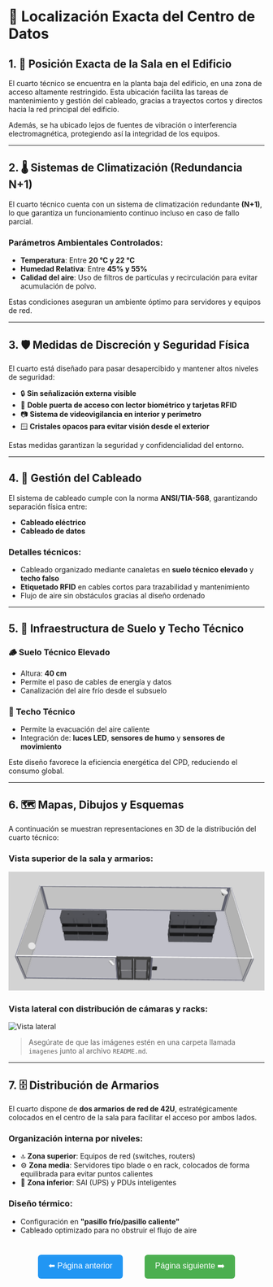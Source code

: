 # 📍 Localización Exacta del Centro de Datos

## 1. 📌 Posición Exacta de la Sala en el Edificio

El cuarto técnico se encuentra en la planta baja del edificio, en una zona de acceso altamente restringido. Esta ubicación facilita las tareas de mantenimiento y gestión del cableado, gracias a trayectos cortos y directos hacia la red principal del edificio.

Además, se ha ubicado lejos de fuentes de vibración o interferencia electromagnética, protegiendo así la integridad de los equipos.

---

## 2. 🌡️ Sistemas de Climatización (Redundancia N+1)

El cuarto técnico cuenta con un sistema de climatización redundante **(N+1)**, lo que garantiza un funcionamiento continuo incluso en caso de fallo parcial.

### Parámetros Ambientales Controlados:

- **Temperatura**: Entre **20 °C y 22 °C**
- **Humedad Relativa**: Entre **45% y 55%**
- **Calidad del aire**: Uso de filtros de partículas y recirculación para evitar acumulación de polvo.

Estas condiciones aseguran un ambiente óptimo para servidores y equipos de red.

---

## 3. 🛡️ Medidas de Discreción y Seguridad Física

El cuarto está diseñado para pasar desapercibido y mantener altos niveles de seguridad:

- 🔒 **Sin señalización externa visible**
- 🚪 **Doble puerta de acceso con lector biométrico y tarjetas RFID**
- 📷 **Sistema de videovigilancia en interior y perímetro**
- 🪟 **Cristales opacos para evitar visión desde el exterior**

Estas medidas garantizan la seguridad y confidencialidad del entorno.

---

## 4. 🔌 Gestión del Cableado

El sistema de cableado cumple con la norma **ANSI/TIA-568**, garantizando separación física entre:

- **Cableado eléctrico**
- **Cableado de datos**

### Detalles técnicos:

- Cableado organizado mediante canaletas en **suelo técnico elevado** y **techo falso**
- **Etiquetado RFID** en cables cortos para trazabilidad y mantenimiento
- Flujo de aire sin obstáculos gracias al diseño ordenado

---

## 5. 🧱 Infraestructura de Suelo y Techo Técnico

### 🪵 Suelo Técnico Elevado

- Altura: **40 cm**
- Permite el paso de cables de energía y datos
- Canalización del aire frío desde el subsuelo

### 🧱 Techo Técnico

- Permite la evacuación del aire caliente
- Integración de: **luces LED**, **sensores de humo** y **sensores de movimiento**

Este diseño favorece la eficiencia energética del CPD, reduciendo el consumo global.

---

## 6. 🗺️ Mapas, Dibujos y Esquemas

A continuación se muestran representaciones en 3D de la distribución del cuarto técnico:

### Vista superior de la sala y armarios:

![Vista desde arriba](img/imagen3D_2.png)

### Vista lateral con distribución de cámaras y racks:

![Vista lateral]()

> Asegúrate de que las imágenes estén en una carpeta llamada `imagenes` junto al archivo `README.md`.

---

## 7. 🗄️ Distribución de Armarios

El cuarto dispone de **dos armarios de red de 42U**, estratégicamente colocados en el centro de la sala para facilitar el acceso por ambos lados.

### Organización interna por niveles:

- 🔝 **Zona superior**: Equipos de red (switches, routers)
- ⚙️ **Zona media**: Servidores tipo blade o en rack, colocados de forma equilibrada para evitar puntos calientes
- 🔋 **Zona inferior**: SAI (UPS) y PDUs inteligentes

### Diseño térmico:

- Configuración en **"pasillo frío/pasillo caliente"**
- Cableado optimizado para no obstruir el flujo de aire



<p align="center" style="margin-top: 40px;">
  <a href="pagina1.md" style="text-decoration: none; margin-right: 20px;">
    <button style="padding: 10px 20px; font-size: 16px; border-radius: 6px; background-color: #2196F3; color: white; border: none;">
      ⬅️ Página anterior
    </button>
  </a>
  
  <a href="pagina3.md" style="text-decoration: none; margin-left: 20px;">
    <button style="padding: 10px 20px; font-size: 16px; border-radius: 6px; background-color: #4CAF50; color: white; border: none;">
      Página siguiente ➡️
    </button>
  </a>
</p>
